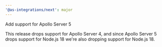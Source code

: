 ```yaml
---
'@as-integrations/next': major
---
```


Add support for Apollo Server 5

This release drops support for Apollo Server 4, and since Apollo Server 5 drops support for Node.js 18
we're also dropping support for Node.js 18.
